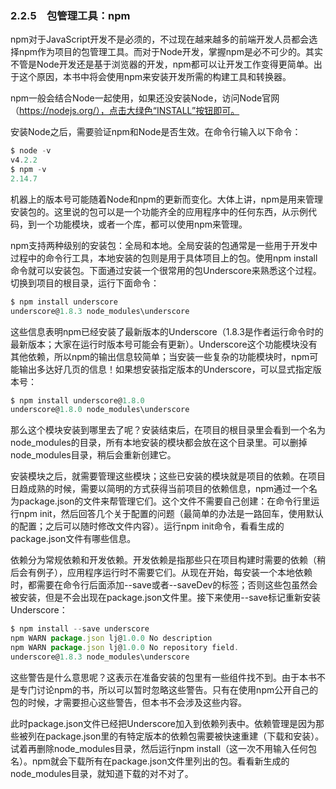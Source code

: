 ### 2.2.5　包管理工具：npm

npm对于JavaScript开发不是必须的，不过现在越来越多的前端开发人员都会选择npm作为项目的包管理工具。而对于Node开发，掌握npm是必不可少的。其实不管是Node开发还是基于浏览器的开发，npm都可以让开发工作变得更简单。出于这个原因，本书中将会使用npm来安装开发所需的构建工具和转换器。

npm一般会结合Node一起使用，如果还没安装Node，访问Node官网（https://nodejs.org/），点击大绿色“INSTALL”按钮即可。

安装Node之后，需要验证npm和Node是否生效。在命令行输入以下命令：

```javascript
$ node -v
v4.2.2
$ npm -v
2.14.7
```

机器上的版本号可能随着Node和npm的更新而变化。大体上讲，npm是用来管理安装包的。这里说的包可以是一个功能齐全的应用程序中的任何东西，从示例代码，到一个功能模块，或者一个库，都可以使用npm来管理。

npm支持两种级别的安装包：全局和本地。全局安装的包通常是一些用于开发中过程中的命令行工具，本地安装的包则是用于具体项目上的包。使用npm install命令就可以安装包。下面通过安装一个很常用的包Underscore来熟悉这个过程。切换到项目的根目录，运行下面命令：

```javascript
$ npm install underscore
underscore@1.8.3 node_modules\underscore
```

这些信息表明npm已经安装了最新版本的Underscore（1.8.3是作者运行命令时的最新版本；大家在运行时版本号可能会有更新）。Underscore这个功能模块没有其他依赖，所以npm的输出信息较简单；当安装一些复杂的功能模块时，npm可能输出多达好几页的信息！如果想安装指定版本的Underscore，可以显式指定版本号：

```javascript
$ npm install underscore@1.8.0
underscore@1.8.0 node_modules\underscore
```

那么这个模块安装到哪里去了呢？安装结束后，在项目的根目录里会看到一个名为node_modules的目录，所有本地安装的模块都会放在这个目录里。可以删掉node_modules目录，稍后会重新创建它。

安装模块之后，就需要管理这些模块；这些已安装的模块就是项目的依赖。在项目日趋成熟的时候，需要以简明的方式获得当前项目的依赖信息，npm通过一个名为package.json的文件来帮管理它们。这个文件不需要自己创建：在命令行里运行npm init，然后回答几个关于配置的问题（最简单的办法是一路回车，使用默认的配置；之后可以随时修改文件内容）。运行npm init命令，看看生成的package.json文件有哪些信息。

依赖分为常规依赖和开发依赖。开发依赖是指那些只在项目构建时需要的依赖（稍后会有例子），应用程序运行时不需要它们。从现在开始，每安装一个本地依赖时，都需要在命令行后面添加--save或者--saveDev的标签；否则这些包虽然会被安装，但是不会出现在package.json文件里。接下来使用--save标记重新安装Underscore：

```javascript
$ npm install --save underscore
npm WARN package.json lj@1.0.0 No description
npm WARN package.json lj@1.0.0 No repository field.
underscore@1.8.3 node_modules\underscore
```

这些警告是什么意思呢？这表示在准备安装的包里有一些组件找不到。由于本书不是专门讨论npm的书，所以可以暂时忽略这些警告。只有在使用npm公开自己的包的时候，才需要担心这些警告，但本书不会涉及这些内容。

此时package.json文件已经把Underscore加入到依赖列表中。依赖管理是因为那些被列在package.json里的有特定版本的依赖包需要被快速重建（下载和安装）。试着再删除node_modules目录，然后运行npm install（这一次不用输入任何包名）。npm就会下载所有在package.json文件里列出的包。看看新生成的node_modules目录，就知道下载的对不对了。

